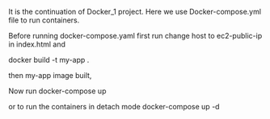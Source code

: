 It is the continuation of Docker_1 project.
Here we use Docker-compose.yml file to run containers.

Before running docker-compose.yaml
first run 
change host to ec2-public-ip in index.html and 

docker build -t my-app .

then my-app image built,


Now run 
docker-compose up

or 
to run the containers in detach mode
docker-compose up -d
